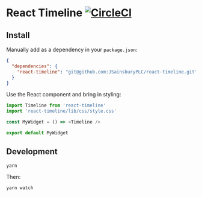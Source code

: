 # React Timeline [![CircleCI](https://circleci.com/gh/JSainsburyPLC/react-timeline/tree/master.svg?style=svg&circle-token=4f0efded939ab55a2947df92fdf33ac613edca18)](https://circleci.com/gh/JSainsburyPLC/react-timeline/tree/master)

## Install

Manually add as a dependency in your `package.json`:

```json
{
  "dependencies": {
    "react-timeline": "git@github.com:JSainsburyPLC/react-timeline.git"
  }
}
```

Use the React component and bring in styling:

```js
import Timeline from 'react-timeline'
import 'react-timeline/lib/css/style.css'

const MyWidget = () => <Timeline />

export default MyWidget
```

## Development

```
yarn
```

Then:
```
yarn watch
```
